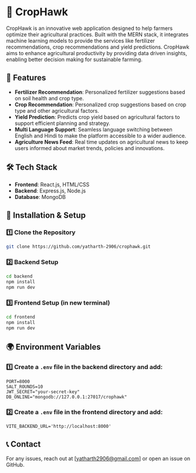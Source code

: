 # 🌾 CropHawk
CropHawk is an innovative web application designed to help farmers optimize their agricultural practices. Built with the MERN stack, it integrates machine learning models to provide the services like fertilizer recommendations, crop recommendations and yield predictions. CropHawk aims to enhance agricultural productivity by providing data driven insights, enabling better decision making for sustainable farming.

## 🎯 Features
- **Fertilizer Recommendation**: Personalized fertilizer suggestions based on soil health and crop type.
- **Crop Recommendation**: Personalized crop suggestions based on crop type and other agricultural factors.
- **Yield Prediction**: Predicts crop yield based on agricultural factors to support efficient planning and strategy.
- **Multi Language Support**: Seamless language switching between English and Hindi to make the platform accessible to a wider audience.
- **Agriculture News Feed**: Real time updates on agricultural news to keep users informed about market trends, policies and innovations.

## 🛠️ Tech Stack
- **Frontend**: React.js, HTML/CSS
- **Backend**: Express.js, Node.js
- **Database**: MongoDB

## 🚀 Installation & Setup

### 1️⃣ Clone the Repository
```sh
git clone https://github.com/yatharth-2906/crophawk.git
```

### 2️⃣ Backend Setup
```sh
cd backend
npm install
npm run dev
```

### 3️⃣ Frontend Setup (in new terminal)
```sh
cd frontend
npm install
npm run dev
```

## 🌍 Environment Variables

### 1️⃣ Create a `.env` file in the backend directory and add:
```
PORT=8000
SALT_ROUNDS=10
JWT_SECRET="your-secret-key"
DB_ONLINE="mongodb://127.0.0.1:27017/crophawk"
```

### 2️⃣ Create a `.env` file in the frontend directory and add:
```
VITE_BACKEND_URL='http://localhost:8000'
```

## 📞 Contact
For any issues, reach out at [yatharth2906@gmail.com] or open an issue on GitHub.

